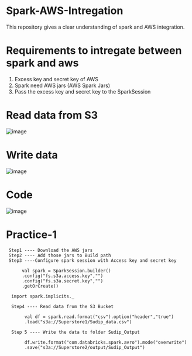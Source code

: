 # Spark-AWS-Intregation
This repository gives a clear understanding of spark and AWS integration.

# Requirements to intregate between spark and aws

 1. Excess key and secret key of AWS
 2. Spark need AWS jars (AWS Spark Jars)
 3. Pass the excess key and secret key to the SparkSession
 
 # Read data from S3
 
 ![image](https://user-images.githubusercontent.com/70854976/149558749-6f2abade-10bf-46f8-808a-8070eccb9ecf.png)
 
 # Write data
 
 ![image](https://user-images.githubusercontent.com/70854976/149557352-5f1ea03d-f210-441c-8374-b7c23910e3c2.png)
 
 # Code
 
 ![image](https://user-images.githubusercontent.com/70854976/149558384-fccbdee3-2f91-45d6-af09-aeaf9ed6e4ef.png)

# Practice-1

     Step1 ---- Download the AWS jars
     Step2 ---- Add those jars to Build path
     Step3 ----Configure spark session with Access key and secret key
     
          val spark = SparkSession.builder()
          .config("fs.s3a.access.key","")
          .config("fs.s3a.secret.key","")
          .getOrCreate()
      
      import spark.implicits._
      
      Step4 ---- Read data from the S3 Bucket
      
           val df = spark.read.format("csv").option("header","true")
           .load("s3a://Superstore1/Sudip_data.csv")
           
      Step 5 ---- Write the data to folder Sudip_Output
      
           df.write.format("com.databricks.spark.avro").mode("overwrite")
           .save("s3a://Superstore2/output/Sudip_Output")
           
           
 
 
 
 


 
